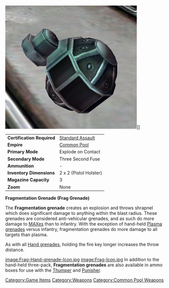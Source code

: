 ![](images/Frag_Hand_grenade.jpg "fig:Frag_Hand_grenade.jpg")\]\]

|                            |                                                 |
| -------------------------- | ----------------------------------------------- |
| **Certification Required** | [Standard Assault](Standard_Assault "wikilink") |
| **Empire**                 | [Common Pool](Common_Pool "wikilink")           |
| **Primary Mode**           | Explode on Contact                              |
| **Secondary Mode**         | Three Second Fuse                               |
| **Ammunition**             | \-                                              |
| **Inventory Dimensions**   | 2 x 2 (Pistol Holster)                          |
| **Magazine Capacity**      | 3                                               |
| **Zoom**                   | None                                            |

**Fragmentation Grenade (Frag Grenade)**

The **Fragmentation grenade** creates an explosion and throws shrapnel
which does significant damage to anything within the blast radius. These
grenades are considered anti-vehicular grenades, and as such do more
damage to [MAXes](MAX "wikilink") than to infantry. With the exception
of hand-held [Plasma grenades](Plasma_grenade "wikilink") versus
infantry, fragmentation grenades do more damage to all targets than
plasma.

As with all [Hand grenades](Hand_grenade "wikilink"), holding the fire
key longer increases the throw distance.

[image:Frag-Hand-grenade-Icon.jpg](image:Frag-Hand-grenade-Icon.jpg "wikilink")
[image:Frag-Icon.jpg](image:Frag-Icon.jpg "wikilink") In addition to the
hand-held three-pack, **Fragmentation grenades** are also available in
ammo boxes for use with the [Thumper](Thumper "wikilink") and
[Punisher](Punisher "wikilink").

[Category:Game Items](Category:Game_Items "wikilink")
[Category:Weapons](Category:Weapons "wikilink") [Category:Common Pool
Weapons](Category:Common_Pool_Weapons "wikilink")

